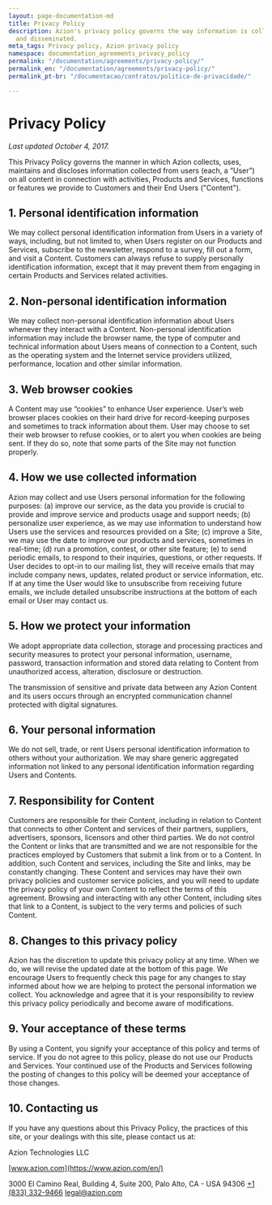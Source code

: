 ```yaml
---
layout: page-documentation-md
title: Privacy Policy
description: Azion's privacy policy governs the way information is collected, stored
  and disseminated.
meta_tags: Privacy policy, Azion privacy policy
namespace: documentation_agreements_privacy_policy
permalink: "/documentation/agreements/privacy-policy/"
permalink_en: "/documentation/agreements/privacy-policy/"
permalink_pt-br: "/documentacao/contratos/politica-de-privacidade/"

---
```

# Privacy **Policy**

*Last updated October 4, 2017.*

This Privacy Policy governs the manner in which Azion collects, uses, maintains and discloses information collected from users (each, a “User”) on all content in connection with activities, Products and Services, functions or features we provide to Customers and their End Users ("Content").

## 1. Personal identification information

We may collect personal identification information from Users in a variety of ways, including, but not limited to, when Users register on our Products and Services, subscribe to the newsletter, respond to a survey, fill out a form, and visit a Content. Customers can always refuse to supply personally identification information, except that it may prevent them from engaging in certain Products and Services related activities.

## 2. Non-personal identification information

We may collect non-personal identification information about Users whenever they interact with a Content. Non-personal identification information may include the browser name, the type of computer and technical information about Users means of connection to a Content, such as the operating system and the Internet service providers utilized, performance, location and other similar information.

## 3. Web browser cookies

A Content may use “cookies” to enhance User experience. User’s web browser places cookies on their hard drive for record-keeping purposes and sometimes to track information about them. User may choose to set their web browser to refuse cookies, or to alert you when cookies are being sent. If they do so, note that some parts of the Site may not function properly.

## 4. How we use collected information

Azion may collect and use Users personal information for the following purposes: (a) improve our service, as the data you provide is crucial to provide and improve service and products usage and support needs; (b) personalize user experience, as we may use information to understand how Users use the services and resources provided on a Site; (c) improve a Site, we may use the date to improve our products and services, sometimes in real-time; (d) run a promotion, contest, or other site feature; (e) to send periodic emails, to respond to their inquiries, questions, or other requests. If User decides to opt-in to our mailing list, they will receive emails that may include company news, updates, related product or service information, etc. If at any time the User would like to unsubscribe from receiving future emails, we include detailed unsubscribe instructions at the bottom of each email or User may contact us.

## 5. How we protect your information

We adopt appropriate data collection, storage and processing practices and security measures to protect your personal information, username, password, transaction information and stored data relating to Content from unauthorized access, alteration, disclosure or destruction.

The transmission of sensitive and private data between any Azion Content and its users occurs through an encrypted communication channel protected with digital signatures.

## 6. Your personal information

We do not sell, trade, or rent Users personal identification information to others without your authorization. We may share generic aggregated information not linked to any personal identification information regarding Users and Contents.

## 7. Responsibility for Content

Customers are responsible for their Content, including in relation to Content that connects to other Content and services of their partners, suppliers, advertisers, sponsors, licensors and other third parties. We do not control the Content or links that are transmitted and we are not responsible for the practices employed by Customers that submit a link from or to a Content. In addition, such Content and services, including the Site and links, may be constantly changing. These Content and services may have their own privacy policies and customer service policies, and you will need to update the privacy policy of your own Content to reflect the terms of this agreement. Browsing and interacting with any other Content, including sites that link to a Content, is subject to the very terms and policies of such Content.

## 8. Changes to this privacy policy

Azion has the discretion to update this privacy policy at any time. When we do, we will revise the updated date at the bottom of this page. We encourage Users to frequently check this page for any changes to stay informed about how we are helping to protect the personal information we collect. You acknowledge and agree that it is your responsibility to review this privacy policy periodically and become aware of modifications.

## 9. Your acceptance of these terms

By using a Content, you signify your acceptance of this policy and terms of service. If you do not agree to this policy, please do not use our Products and Services. Your continued use of the Products and Services following the posting of changes to this policy will be deemed your acceptance of those changes.

## 10. Contacting us

If you have any questions about this Privacy Policy, the practices of this site, or your dealings with this site, please contact us at:

Azion Technologies LLC

[www.azion.com](https://www.azion.com/en/)

3000 El Camino Real, Building 4, Suite 200, Palo Alto, CA - USA 94306
[‭+1 (833) 332-9466‬](callto:‭+18333329466‬)
[legal@azion.com](mailto:legal@azion.com)